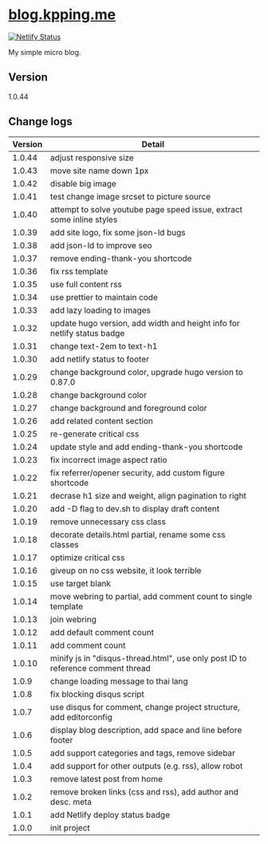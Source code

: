 # [blog.kpping.me](https://blog.kpping.me)

[![Netlify Status](https://api.netlify.com/api/v1/badges/b37e842c-ff0b-48d0-a0ce-4f9018074209/deploy-status)](https://app.netlify.com/sites/xenodochial-roentgen-5bbc18/deploys)

My simple micro blog.

## Version

1.0.44

## Change logs

| Version | Detail                                                                          |
| ------- | ------------------------------------------------------------------------------- |
| 1.0.44  | adjust responsive size                                                          |
| 1.0.43  | move site name down 1px                                                         |
| 1.0.42  | disable big image                                                               |
| 1.0.41  | test change image srcset to picture source                                      |
| 1.0.40  | attempt to solve youtube page speed issue, extract some inline styles           |
| 1.0.39  | add site logo, fix some json-ld bugs                                            |
| 1.0.38  | add json-ld to improve seo                                                      |
| 1.0.37  | remove ending-thank-you shortcode                                               |
| 1.0.36  | fix rss template                                                                |
| 1.0.35  | use full content rss                                                            |
| 1.0.34  | use prettier to maintain code                                                   |
| 1.0.33  | add lazy loading to images                                                      |
| 1.0.32  | update hugo version, add width and height info for netlify status badge         |
| 1.0.31  | change text-2em to text-h1                                                      |
| 1.0.30  | add netlify status to footer                                                    |
| 1.0.29  | change background color, upgrade hugo version to 0.87.0                         |
| 1.0.28  | change background color                                                         |
| 1.0.27  | change background and foreground color                                          |
| 1.0.26  | add related content section                                                     |
| 1.0.25  | re-generate critical css                                                        |
| 1.0.24  | update style and add ending-thank-you shortcode                                 |
| 1.0.23  | fix incorrect image aspect ratio                                                |
| 1.0.22  | fix referrer/opener security, add custom figure shortcode                       |
| 1.0.21  | decrase h1 size and weight, align pagination to right                           |
| 1.0.20  | add -D flag to dev.sh to display draft content                                  |
| 1.0.19  | remove unnecessary css class                                                    |
| 1.0.18  | decorate details.html partial, rename some css classes                          |
| 1.0.17  | optimize critical css                                                           |
| 1.0.16  | giveup on no css website, it look terrible                                      |
| 1.0.15  | use target blank                                                                |
| 1.0.14  | move webring to partial, add comment count to single template                   |
| 1.0.13  | join webring                                                                    |
| 1.0.12  | add default comment count                                                       |
| 1.0.11  | add comment count                                                               |
| 1.0.10  | minify js in "disqus-thread.html", use only post ID to reference comment thread |
| 1.0.9   | change loading message to thai lang                                             |
| 1.0.8   | fix blocking disqus script                                                      |
| 1.0.7   | use disqus for comment, change project structure, add editorconfig              |
| 1.0.6   | display blog description, add space and line before footer                      |
| 1.0.5   | add support categories and tags, remove sidebar                                 |
| 1.0.4   | add support for other outputs (e.g. rss), allow robot                           |
| 1.0.3   | remove latest post from home                                                    |
| 1.0.2   | remove broken links (css and rss), add author and desc. meta                    |
| 1.0.1   | add Netlify deploy status badge                                                 |
| 1.0.0   | init project                                                                    |
